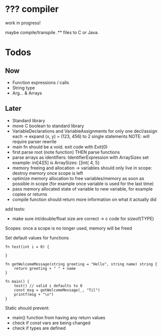 # ??? compiler

work in progress!

maybe compile/transpile .** files to C or Java.

# Todos

## Now
- Function expressions / calls
- String type
- Arg... & Arrays

## Later
- Standard library
- move C boolean to standard library
- VariableDeclarations and VariableAssignments for only one decl/assign each -> expand (x, y) = (123, 456) to 2 single statements NOTE: will require parser rewrite
- main fn should be a void. exit code with Exit(0)
- first parse root (note function) THEN parse functions
- parse arrays as identifiers: IdentifierExpression with ArraySizes set example: int[4][5] is ArraySizes: []int{ 4, 5}
- memory freeing and allocation -> variables should only live in scope: destroy memory once scope is left
- optimize memory allocation to free variables/memory as soon as possible in scope (for example once variable is used for the last time)
- pass memory allocated state of variable to new variable, for example copies or returns
- compile function should return more information on what it actually did

add tests:
- make sure int/double/float size are correct -> c code for sizeof(TYPE)

Scopes: once a scope is no longer used, memory will be freed

Set default values for functions
```
fn test(int i = 0) {

}

fn getWelcomeMessage(string greeting = "Hello", string name) string {
    return greeting + " " + name
}

fn main() {
    test() // valid i defaults to 0
    const msg = getWelcomeMessage(_, "Til")
    printf(msg + "\n")
}
```

Static should prevent:

- main() function from having any return values
- check if const vars are being changed
- check if types are defined
